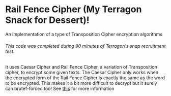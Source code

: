 # Rail Fence Cipher (My Terragon Snack for Dessert)!

An implementation of a type of Transposition Cipher encryption algorithms

###### This code was completed during 90 minutes of Terragon's snap recruitment test.
It uses Caesar Cipher and Rail Fence Cipher, a variation of Transposition cipher, to encrypt some given texts.
The Caesar Cipher only works when the encrypted form of the Rail Fence Cipher is exactly the same as the word to be encrypted.
This makes it a bit more difficult to decrypt but it surely can brutef-forced too! 
See [this](https://en.wikipedia.org/wiki/Transposition_cipher) for more information
